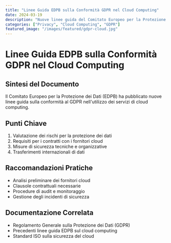 ```yaml
---
title: "Linee Guida EDPB sulla Conformità GDPR nel Cloud Computing"
date: 2024-03-19
description: "Nuove linee guida del Comitato Europeo per la Protezione dei Dati sul cloud computing e la protezione dei dati personali"
categories: ["Privacy", "Cloud Computing", "GDPR"]
featured_image: "/images/featured/gdpr-cloud.jpg"
---
```


# Linee Guida EDPB sulla Conformità GDPR nel Cloud Computing

## Sintesi del Documento

Il Comitato Europeo per la Protezione dei Dati (EDPB) ha pubblicato nuove linee guida sulla conformità al GDPR nell'utilizzo dei servizi di cloud computing.

## Punti Chiave

1. Valutazione dei rischi per la protezione dei dati
2. Requisiti per i contratti con i fornitori cloud
3. Misure di sicurezza tecniche e organizzative
4. Trasferimenti internazionali di dati

## Raccomandazioni Pratiche

- Analisi preliminare dei fornitori cloud
- Clausole contrattuali necessarie
- Procedure di audit e monitoraggio
- Gestione degli incidenti di sicurezza

## Documentazione Correlata

- Regolamento Generale sulla Protezione dei Dati (GDPR)
- Precedenti linee guida EDPB sul cloud computing
- Standard ISO sulla sicurezza del cloud 